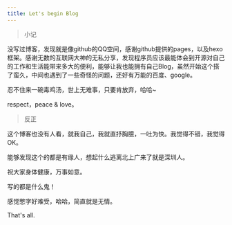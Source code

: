```yaml
---
title: Let's begin Blog
---
```


><font face="微软雅黑">小记</font>

没写过博客，发现就是像github的QQ空间，感谢github提供的pages，以及hexo框架。感谢无数的互联网大神的无私分享，发现程序员应该最能体会到开源对自己的工作和生活能带来多大的便利，能够让我也能拥有自己Blog，虽然开始这个搭了蛮久，中间也遇到了一些奇怪的问题，还好有万能的百度、google。

忍不住来一碗毒鸡汤，世上无难事，只要肯放弃，哈哈~

respect，peace & love。

>反正

这个博客也没有人看，就我自己，我就直抒胸臆，一吐为快。我觉得不错，我觉得OK。

能够发现这个的都是有缘人，想起什么逃离北上广来了就是深圳人。

祝大家身体健康，万事如意。

写的都是什么鬼！

感觉憋字好难受，哈哈，简直就是无情。

That's all.
